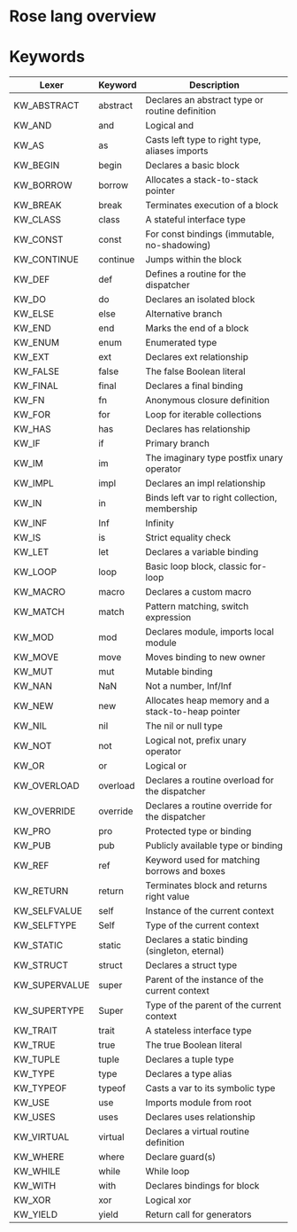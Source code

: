 # Rose lang overview

# Keywords
| Lexer         | Keyword       | Description                                       |
|---------------|---------------|---------------------------------------------------|
| KW\_ABSTRACT  | abstract      | Declares an abstract type or routine definition   |
| KW\_AND       | and           | Logical and                                       |
| KW\_AS        | as            | Casts left type to right type, aliases imports    |
| KW\_BEGIN     | begin         | Declares a basic block                            |
| KW\_BORROW    | borrow        | Allocates a stack-to-stack pointer                |
| KW\_BREAK     | break         | Terminates execution of a block                   |
| KW\_CLASS     | class         | A stateful interface type                         |
| KW\_CONST     | const         | For const bindings (immutable, no-shadowing)      |
| KW\_CONTINUE  | continue      | Jumps within the block                            |
| KW\_DEF       | def           | Defines a routine for the dispatcher              |
| KW\_DO        | do            | Declares an isolated block                        |
| KW\_ELSE      | else          | Alternative branch                                |
| KW\_END       | end           | Marks the end of a block                          |
| KW\_ENUM      | enum          | Enumerated type                                   |
| KW\_EXT       | ext           | Declares ext relationship                         |
| KW\_FALSE     | false         | The false Boolean literal                         |
| KW\_FINAL     | final         | Declares a final binding                          |
| KW\_FN        | fn            | Anonymous closure definition                      |
| KW\_FOR       | for           | Loop for iterable collections                     |
| KW\_HAS       | has           | Declares has relationship                         |
| KW\_IF        | if            | Primary branch                                    |
| KW\_IM        | im            | The imaginary type postfix unary operator         |
| KW\_IMPL      | impl          | Declares an impl relationship                     |
| KW\_IN        | in            | Binds left var to right collection, membership    |
| KW\_INF       | Inf           | Infinity                                          |
| KW\_IS        | is            | Strict equality check                             |
| KW\_LET       | let           | Declares a variable binding                       |
| KW\_LOOP      | loop          | Basic loop block, classic for-loop                |
| KW\_MACRO     | macro         | Declares a custom macro                           |
| KW\_MATCH     | match         | Pattern matching, switch expression               |
| KW\_MOD       | mod           | Declares module, imports local module             |
| KW\_MOVE      | move          | Moves binding to new owner                        |
| KW\_MUT       | mut           | Mutable binding                                   |
| KW\_NAN       | NaN           | Not a number, Inf/Inf                             |
| KW\_NEW       | new           | Allocates heap memory and a stack-to-heap pointer |
| KW\_NIL       | nil           | The nil or null type                              |
| KW\_NOT       | not           | Logical not, prefix unary operator                |
| KW\_OR        | or            | Logical or                                        |
| KW\_OVERLOAD  | overload      | Declares a routine overload for the dispatcher    |
| KW\_OVERRIDE  | override      | Declares a routine override for the dispatcher    |
| KW\_PRO       | pro           | Protected type or binding                         |
| KW\_PUB       | pub           | Publicly available type or binding                |
| KW\_REF       | ref           | Keyword used for matching borrows and boxes       |
| KW\_RETURN    | return        | Terminates block and returns right value          |
| KW\_SELFVALUE | self          | Instance of the current context                   |
| KW\_SELFTYPE  | Self          | Type of the current context                       |
| KW\_STATIC    | static        | Declares a static binding (singleton, eternal)    |
| KW\_STRUCT    | struct        | Declares a struct type                            |
| KW\_SUPERVALUE| super         | Parent of the instance of the current context     |
| KW\_SUPERTYPE | Super         | Type of the parent of the current context         |
| KW\_TRAIT     | trait         | A stateless interface type                        |
| KW\_TRUE      | true          | The true Boolean literal                          |
| KW\_TUPLE     | tuple         | Declares a tuple type                             |
| KW\_TYPE      | type          | Declares a type alias                             |
| KW\_TYPEOF    | typeof        | Casts a var to its symbolic type                  |
| KW\_USE       | use           | Imports module from root                          |
| KW\_USES      | uses          | Declares uses relationship                        |
| KW\_VIRTUAL   | virtual       | Declares a virtual routine definition             |
| KW\_WHERE     | where         | Declare guard(s)                                  |
| KW\_WHILE     | while         | While loop                                        |
| KW\_WITH      | with          | Declares bindings for block                       |
| KW\_XOR       | xor           | Logical xor                                       |
| KW\_YIELD     | yield         | Return call for generators                        |

